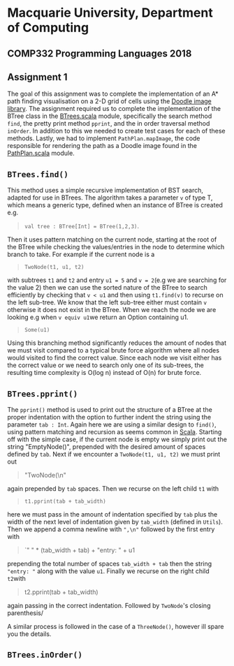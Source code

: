 
# Macquarie University, Department of Computing #

## COMP332 Programming Languages 2018 ##

## Assignment 1 ##

The goal of this assignment was to complete the implementation of an A* path finding visualisation on a 2-D grid of cells using the [Doodle image library](https://github.com/underscoreio/doodle). The assignment required us to complete the implementation of the BTree class in the [BTrees.scala](src/main/scala/BTrees.scala) module, specifically the search method `find`, the pretty print method `pprint`, and the in order traversal method `inOrder`. In addition to this we needed to create test cases for each of these methods. Lastly, we had to implement `PathPlan.mapImage`, the code responsible for rendering the path as a Doodle image found in the [PathPlan.scala](src/main/scala/PathPlan.scala) module.

## `BTrees.find()`

This method uses a simple recursive implementation of BST search, adapted for use in BTrees. The algorithm takes a parameter `v` of type T, which means a generic type, defined when an instance of BTree is created e.g.
>`val tree : BTree[Int] = BTree(1,2,3)`.

Then it uses pattern matching on the current node, starting at the root of the BTree while checking the values/entries in the node to determine which branch to take. For example if the current node is a
>`TwoNode(t1, u1, t2)`

with subtrees `t1` and `t2` and entry `u1 = 5` and `v = 2`(e.g we are searching for the value 2) then we can use the sorted nature of the BTree to search efficiently by checking that `v < u1` and then using `t1.find(v)` to recurse on the left sub-tree. We know that the left sub-tree either must contain `v` otherwise it does not exist in the BTree. When we reach the node we are looking e.g when `v equiv u1`we return an Option containing u1.
>`Some(u1)`

Using this branching method significantly reduces the amount of nodes that we must visit compared to a typical brute force algorithm where all nodes would visited to find the correct value. Since each node we visit either has the correct value or we need to search only one of its sub-trees, the resulting time complexity is O(log n) instead of O(n) for brute force.

## `BTrees.pprint()`

The `pprint()` method is used to print out the structure of a BTree at the proper indentation with the option to further indent the string using the parameter `tab : Int`. Again here we are using a similar design to `find()`, using pattern matching and recursion as seems common in [Scala](https://www.scala-lang.org/). Starting off with the simple case, if the current node is empty we simply print out the string  "EmptyNode()", prepended with the desired amount of spaces defined by `tab`. Next if we encounter a `TwoNode(t1, u1, t2)` we must print out
>"TwoNode(\n"

 again prepended by `tab` spaces. Then we recurse on the left child `t1` with
 >`t1.pprint(tab + tab_width)`

 here we must pass in the amount of indentation specified by `tab` plus the width of the next level of indentation  given by `tab_width` (defined in `Utils`). Then we append a comma newline with `",\n"` followed by the first entry with
 >`" " * (tab_width + tab) + "entry: " + u1

 prepending the total number of spaces `tab_width + tab` then the string `"entry: "` along with the value `u1`.
 Finally we recurse on the right child `t2`with
 > t2.pprint(tab + tab_width)

 again passing in the correct indentation. Followed by `TwoNode`'s closing parenthesis/

A similar process is followed in the case of a `ThreeNode()`, however ill spare you the details.

## `BTrees.inOrder()`

